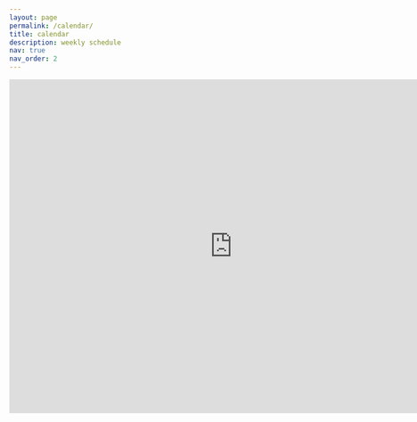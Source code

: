 ```yaml
---
layout: page
permalink: /calendar/
title: calendar
description: weekly schedule
nav: true
nav_order: 2
---
```

<div class="calendar">
<iframe src="https://calendar.google.com/calendar/embed?height=600&wkst=1&bgcolor=%23C0CA33&ctz=America%2FPhoenix&showTz=1&mode=WEEK&showCalendars=0&showTabs=0&showDate=0&showNav=0&showTitle=0&src=YXJ0YWhpckBhc3UuZWR1&color=%237986CB" style="border-width:0" width="800" height="600" frameborder="0" scrolling="no"></iframe>
</div>
